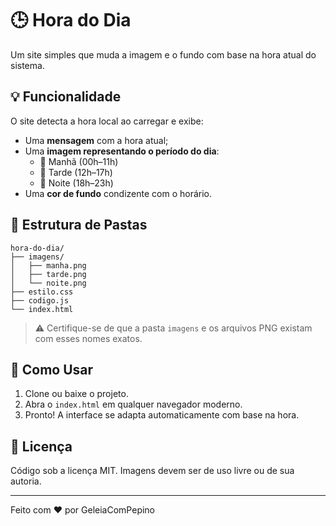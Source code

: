 # 🕒 Hora do Dia

Um site simples que muda a imagem e o fundo com base na hora atual do sistema.

## 💡 Funcionalidade

O site detecta a hora local ao carregar e exibe:

- Uma **mensagem** com a hora atual;
- Uma **imagem representando o período do dia**:
  - 🌅 Manhã (00h–11h)
  - 🌇 Tarde (12h–17h)
  - 🌃 Noite (18h–23h)
- Uma **cor de fundo** condizente com o horário.

## 📁 Estrutura de Pastas

```
hora-do-dia/
├── imagens/
│   ├── manha.png
│   ├── tarde.png
│   └── noite.png
├── estilo.css
├── codigo.js
└── index.html
```

> ⚠️ Certifique-se de que a pasta `imagens` e os arquivos PNG existam com esses nomes exatos.

## 🚀 Como Usar

1. Clone ou baixe o projeto.
2. Abra o `index.html` em qualquer navegador moderno.
3. Pronto! A interface se adapta automaticamente com base na hora.

## 📄 Licença

Código sob a licença MIT. Imagens devem ser de uso livre ou de sua autoria.

---

Feito com ❤️ por GeleiaComPepino
